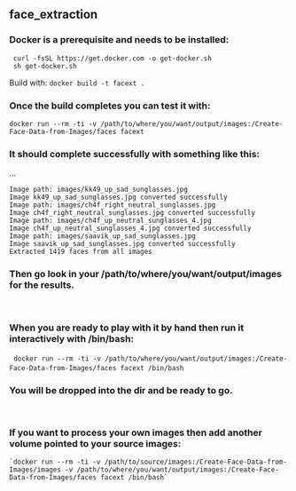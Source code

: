 ## face_extraction

### Docker is a prerequisite and needs to be installed:
 ```
  curl -fsSL https://get.docker.com -o get-docker.sh
  sh get-docker.sh
 ```

Build with:
    `docker build -t facext .`

### Once the build completes you can test it with:
`docker run --rm -ti -v /path/to/where/you/want/output/images:/Create-Face-Data-from-Images/faces facext`

### It should complete successfully with something like this:

…
```
Image path: images/kk49_up_sad_sunglasses.jpg
Image kk49_up_sad_sunglasses.jpg converted successfully
Image path: images/ch4f_right_neutral_sunglasses.jpg
Image ch4f_right_neutral_sunglasses.jpg converted successfully
Image path: images/ch4f_up_neutral_sunglasses_4.jpg
Image ch4f_up_neutral_sunglasses_4.jpg converted successfully
Image path: images/saavik_up_sad_sunglasses.jpg
Image saavik_up_sad_sunglasses.jpg converted successfully
Extracted 1419 faces from all images
```
### Then go look in your /path/to/where/you/want/output/images for the results.
 
### When you are ready to play with it by hand then run it interactively with /bin/bash:
 
    `docker run --rm -ti -v /path/to/where/you/want/output/images:/Create-Face-Data-from-Images/faces facext /bin/bash`
 
### You will be dropped into the dir and be ready to go.
 
### If you want to process your own images then add another volume pointed to your source images:

    `docker run --rm -ti -v /path/to/source/images:/Create-Face-Data-from-Images/images -v /path/to/where/you/want/output/images:/Create-Face-Data-from-Images/faces facext /bin/bash`
